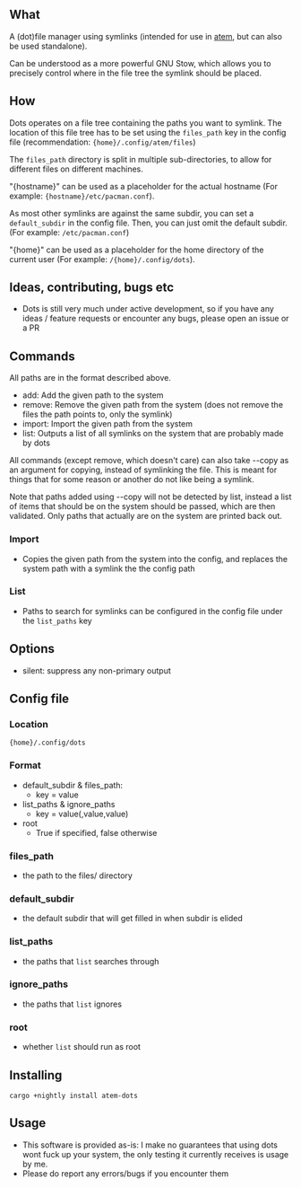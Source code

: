 ## What
A (dot)file manager using symlinks (intended for use in [atem](https://github.com/jullanggit/atem), but can also be used standalone).

Can be understood as a more powerful GNU Stow, which allows you to precisely control where in the file tree the symlink should be placed.

## How
Dots operates on a file tree containing the paths you want to symlink.
The location of this file tree has to be set using the `files_path` key in the config file (recommendation: `{home}/.config/atem/files`)

The `files_path` directory is split in multiple sub-directories, to allow for different files on different machines.

"{hostname}" can be used as a placeholder for the actual hostname (For example: `{hostname}/etc/pacman.conf`).

As most other symlinks are against the same subdir, you can set a `default_subdir` in the config file.
Then, you can just omit the default subdir. (For example: `/etc/pacman.conf`)

"{home}" can be used as a placeholder for the home directory of the current user (For example: `/{home}/.config/dots`).

## Ideas, contributing, bugs etc
- Dots is still very much under active development, so if you have any ideas / feature requests or encounter any bugs, please open an issue or a PR

## Commands
All paths are in the format described above.

- add:     Add the given path to the system
- remove:  Remove the given path from the system (does not remove the files the path points to, only the symlink)
- import:  Import the given path from the system
- list:    Outputs a list of all symlinks on the system that are probably made by dots

All commands (except remove, which doesn't care) can also take --copy as an argument for copying, instead of symlinking the file. This is meant for things that for some reason or another do not like being a symlink.

Note that paths added using --copy will not be detected by list, instead a list of items that should be on the system should be passed, which are then validated. Only paths that actually are on the system are printed back out.

### Import
- Copies the given path from the system into the config, and replaces the system path with a symlink the the config path

### List
- Paths to search for symlinks can be configured in the config file under the `list_paths` key

## Options
- silent: suppress any non-primary output

## Config file
### Location
`{home}/.config/dots`
### Format
- default_subdir & files_path:
  - key = value
- list_paths & ignore_paths
  - key = value(,value,value)
- root
  - True if specified, false otherwise

### files_path
- the path to the files/ directory
### default_subdir
- the default subdir that will get filled in when subdir is elided
### list_paths
- the paths that `list` searches through
### ignore_paths
- the paths that `list` ignores
### root
- whether `list` should run as root

## Installing
`cargo +nightly install atem-dots`

## Usage
- This software is provided as-is: I make no guarantees that using dots wont fuck up your system, the only testing it currently receives is usage by me.
- Please do report any errors/bugs if you encounter them
